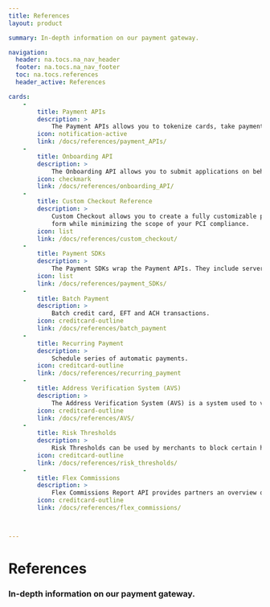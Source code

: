 ```yaml
---
title: References
layout: product

summary: In-depth information on our payment gateway.

navigation:
  header: na.tocs.na_nav_header
  footer: na.tocs.na_nav_footer
  toc: na.tocs.references
  header_active: References

cards:
    -                
        title: Payment APIs
        description: >
            The Payment APIs allows you to tokenize cards, take payments, store customer data and query transactions.
        icon: notification-active
        link: /docs/references/payment_APIs/
    -
        title: Onboarding API
        description: >
            The Onboarding API allows you to submit applications on behalf of sub-merchants.
        icon: checkmark
        link: /docs/references/onboarding_API/
    -
        title: Custom Checkout Reference
        description: >
            Custom Checkout allows you to create a fully customizable payment
            form while minimizing the scope of your PCI compliance.
        icon: list
        link: /docs/references/custom_checkout/
    -
        title: Payment SDKs
        description: >
            The Payment SDKs wrap the Payment APIs. They include server, mobile and browser SDKs.
        icon: list
        link: /docs/references/payment_SDKs/
    -
        title: Batch Payment
        description: >
            Batch credit card, EFT and ACH transactions.
        icon: creditcard-outline
        link: /docs/references/batch_payment
    -
        title: Recurring Payment
        description: >
            Schedule series of automatic payments.
        icon: creditcard-outline
        link: /docs/references/recurring_payment
    -
        title: Address Verification System (AVS)
        description: >
            The Address Verification System (AVS) is a system used to verify the address of a person claiming to own a credit card.
        icon: creditcard-outline
        link: /docs/references/AVS/
    -
        title: Risk Thresholds
        description: >
            Risk Thresholds can be used by merchants to block certain high risk transactions.
        icon: creditcard-outline
        link: /docs/references/risk_thresholds/
    -
        title: Flex Commissions
        description: >
            Flex Commissions Report API provides partners an overview of their flex commission payouts as they are being processed.
        icon: creditcard-outline
        link: /docs/references/flex_commissions/



---
```


# References

### In-depth information on our payment gateway.
